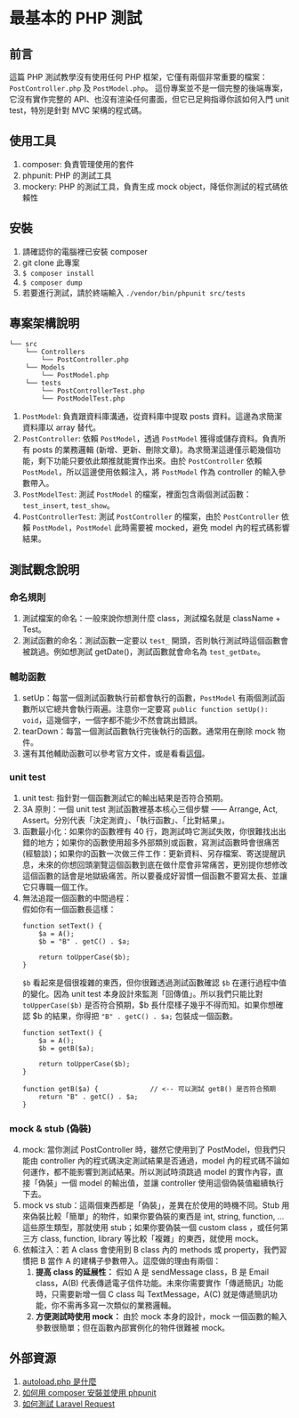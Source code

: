 最基本的 PHP 測試
================

## 前言

這篇 PHP 測試教學沒有使用任何 PHP 框架，它僅有兩個非常重要的檔案： `PostController.php` 及 `PostModel.php`。
這份專案並不是一個完整的後端專案，它沒有實作完整的 API、也沒有渲染任何畫面，但它已足夠指導你該如何入門 unit test，特別是針對 MVC 架構的程式碼。

## 使用工具

1. composer: 負責管理使用的套件
2. phpunit: PHP 的測試工具
3. mockery: PHP 的測試工具，負責生成 mock object，降低你測試的程式碼依賴性

## 安裝

1. 請確認你的電腦裡已安裝 composer
2. git clone 此專案
3. `$ composer install`
4. `$ composer dump`
5. 若要進行測試，請於終端輸入 `./vendor/bin/phpunit src/tests`

## 專案架構說明

```
└── src
    └── Controllers
        └── PostController.php
    └── Models
        └── PostModel.php
    └── tests
        └── PostControllerTest.php
        └── PostModelTest.php
```

1. `PostModel`: 負責跟資料庫溝通，從資料庫中提取 posts 資料。這邊為求簡潔資料庫以 array 替代。
2. `PostController`: 依賴 `PostModel`，透過 `PostModel` 獲得或儲存資料。負責所有 posts 的業務邏輯 (新增、更新、刪除文章)。為求簡潔這邊僅示範幾個功能，剩下功能只要依此類推就能實作出來。由於 `PostController` 依賴 `PostModel`，所以這邊使用依賴注入，將 `PostModel` 作為 controller 的輸入參數帶入。
3. `PostModelTest`: 測試 `PostModel` 的檔案，裡面包含兩個測試函數：`test_insert`, `test_show`。
3. `PostControllerTest`: 測試 `PostController` 的檔案，由於 `PostController` 依賴 `PostModel`，`PostModel` 此時需要被 mocked，避免 model 內的程式碼影響結果。

## 測試觀念說明

### 命名規則

1. 測試檔案的命名：一般來說你想測什麼 class，測試檔名就是 className + Test。
2. 測試函數的命名：測試函數一定要以 `test_` 開頭，否則執行測試時這個函數會被跳過。例如想測試 getDate()，測試函數就會命名為 `test_getDate`。

### 輔助函數

1. setUp：每當一個測試函數執行前都會執行的函數，`PostModel` 有兩個測試函數所以它總共會執行兩遍。注意你一定要寫 `public function setUp(): void`，這幾個字，一個字都不能少不然會跳出錯誤。
2. tearDown：每當一個測試函數執行完後執行的函數。通常用在刪除 mock 物件。
3. 還有其他輔助函數可以參考官方文件，或是看看[這個](https://dyclassroom.com/phpunit/phpunit-fixtures-setup-and-teardown)。

### unit test

1. unit test: 指針對一個函數測試它的輸出結果是否符合預期。
2.  3A 原則：一個 unit test 測試函數裡基本核心三個步驟 —— Arrange, Act, Assert。分別代表「決定測資」、「執行函數」、「比對結果」。
3. 函數最小化：如果你的函數裡有 40 行，跑測試時它測試失敗，你很難找出出錯的地方；如果你的函數使用超多外部類別或函數，寫測試函數時會很痛苦 (經驗談)；如果你的函數一次做三件工作：更新資料、另存檔案、寄送提醒訊息，未來的你想回頭瀏覽這個函數到底在做什麼會非常痛苦，更別提你想修改這個函數的話會是地獄級痛苦。所以要養成好習慣一個函數不要寫太長、並讓它只專職一個工作。
4. 無法追蹤一個函數的中間過程：  
    假如你有一個函數長這樣：
    ```
    function setText() {
        $a = A();
        $b = "B" . getC() . $a;

        return toUpperCase($b);
    }
    ```
    `$b` 看起來是個很複雜的東西，但你很難透過測試函數確認 `$b` 在運行過程中值的變化。因為 unit test 本身設計來監測「回傳值」。所以我們只能比對 `toUpperCase($b)` 是否符合預期，$b 長什麼樣子幾乎不得而知。如果你想確認 $b 的結果，你得把 `"B" . getC() . $a;` 包裝成一個函數。
    ```
    function setText() {
        $a = A();
        $b = getB($a);

        return toUpperCase($b);
    }

    function getB($a) {             // <-- 可以測試 getB() 是否符合預期
        return "B" . getC() . $a;
    }
    ```

### mock & stub (偽裝)

4. mock: 當你測試 PostController 時，雖然它使用到了 PostModel，但我們只能由 controller 內的程式碼決定測試結果是否通過，model 內的程式碼不論如何運作，都不能影響到測試結果。所以測試時須跳過 model 的實作內容，直接「偽裝」一個 model 的輸出值，並讓 controller 使用這個偽裝值繼續執行下去。
5. mock vs stub：這兩個東西都是「偽裝」，差異在於使用的時機不同。Stub 用來偽裝比較「簡單」的物件，如果你要偽裝的東西是 int, string, function, ... 這些原生類型，那就使用 stub；如果你要偽裝一個 custom class ，或任何第三方 class, function, library 等比較「複雜」的東西，就使用 mock。
6. 依賴注入：若 A class 會使用到 B class 內的 methods 或 property，我們習慣把 B 當作 A 的建構子參數帶入。這麼做的理由有兩個：
   1. **提高 class 的延展性：** 假如 A 是 sendMessage class，B 是 Email class，A(B) 代表傳遞電子信件功能。未來你需要實作「傳遞簡訊」功能時，只需要新增一個 C class 叫 TextMessage，A(C) 就是傳遞簡訊功能，你不需再多寫一次類似的業務邏輯。
   2. **方便測試時使用 mock：** 由於 mock 本身的設計，mock 一個函數的輸入參數很簡單；但在函數內部實例化的物件很難被 mock。


## 外部資源

1. [autoload.php 是什麼](https://jsnwork.kiiuo.com/archives/2618/php-composer-%E9%9D%9E%E5%B8%B8%E7%B0%A1%E5%96%AE%E7%9A%84%E4%BD%BF%E7%94%A8-psr-4-%E4%BE%86%E5%BB%BA%E7%AB%8B%E8%87%AA%E5%8B%95%E8%AE%80%E5%8F%96%E9%A1%9E%E5%88%A5/)
2. [如何用 composer 安裝並使用 phpunit](https://phpunit.de/getting-started/phpunit-9.html)
3. [如何測試 Laravel Request](https://zieger.tw/phpunit-laravel-controller/)